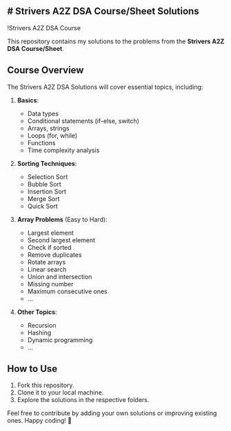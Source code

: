 <h2># Strivers A2Z DSA Course/Sheet Solutions</h2>

!Strivers A2Z DSA Course

This repository contains my solutions to the problems from the **Strivers A2Z DSA Course/Sheet**.
## Course Overview

The Strivers A2Z DSA Solutions will cover essential topics, including:

1. **Basics**:
   - Data types
   - Conditional statements (if-else, switch)
   - Arrays, strings
   - Loops (for, while)
   - Functions
   - Time complexity analysis

2. **Sorting Techniques**:
   - Selection Sort
   - Bubble Sort
   - Insertion Sort
   - Merge Sort
   - Quick Sort

3. **Array Problems** (Easy to Hard):
   - Largest element
   - Second largest element
   - Check if sorted
   - Remove duplicates
   - Rotate arrays
   - Linear search
   - Union and intersection
   - Missing number
   - Maximum consecutive ones
   - ...

4. **Other Topics**:
   - Recursion
   - Hashing
   - Dynamic programming
   - ...

## How to Use

1. Fork this repository.
2. Clone it to your local machine.
3. Explore the solutions in the respective folders.

Feel free to contribute by adding your own solutions or improving existing ones. Happy coding! 🚀
